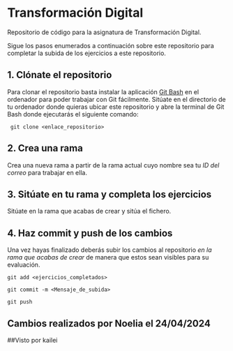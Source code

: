 # Transformación Digital
Repositorio de código para la asignatura de Transformación Digital.

Sigue los pasos enumerados a continuación sobre este repositorio para completar la subida de los ejercicios a este repositorio.

## 1. Clónate el repositorio
Para clonar el repositorio basta instalar la aplicación [Git Bash](https://gitforwindows.org/) en el ordenador para poder trabajar con Git fácilmente. Sitúate en el directorio de tu ordenador donde quieras ubicar este repositorio y abre la terminal de Git Bash donde ejecutarás el siguiente comando:

<code> git clone <enlace_repositorio></code>

## 2. Crea una rama 
Crea una nueva rama a partir de la rama actual cuyo nombre sea tu *ID del correo* para trabajar en ella.

## 3. Sitúate en tu rama y completa los ejercicios 
Sitúate en la rama que acabas de crear y sitúa el fichero.

## 4. Haz commit y push de los cambios
Una vez hayas finalizado deberás subir los cambios al repositorio *en la rama que acabas de crear* de manera que estos sean visibles para su evaluación.

<code>git add <ejercicios_completados></code>

<code>git commit -m <Mensaje_de_subida></code>

<code>git push</code>

## Cambios realizados por Noelia el 24/04/2024

##Visto por kailei
